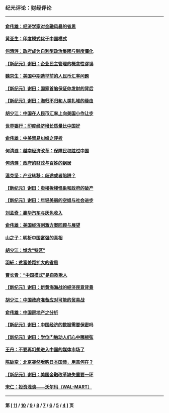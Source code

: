 ### 纪元评论：财经评论
---
#### [俞伟雄：经济学家对金融风暴的省思](../../pages/nsc1026/n3037301.md) 
#### [黄亚生：印度模式优于中国模式](../../pages/nsc1026/n3038034.md) 
#### [何清涟：政府成为自利型政治集团与制度僵化](../../pages/nsc1026/n3037671.md) 
#### [【新纪元】谢田：企业民主管理的概念性谬误](../../pages/nsc1026/n3036579.md) 
#### [魏京生：美国中期选举前的人民币汇率问题](../../pages/nsc1026/n3035547.md) 
#### [【新纪元】谢田：国家首脑保证你发财的背后](../../pages/nsc1026/n3029423.md) 
#### [【新纪元】谢田：海归不归和人类扎堆的缘由](../../pages/nsc1026/n3029081.md) 
#### [胡少江：中国在人民币汇率上向美国小作让步](../../pages/nsc1026/n3028631.md) 
#### [世界银行：印度经济增长质量比中国好](../../pages/nsc1026/n3027565.md) 
#### [俞伟雄：中美贸易纠纷之评析](../../pages/nsc1026/n3023582.md) 
#### [何清涟：越南经济改革：保障民权胜过中国](../../pages/nsc1026/n3023292.md) 
#### [何清涟：政府的财政与百姓的蜗居](../../pages/nsc1026/n3021870.md) 
#### [温克坚：产业转移：歧途或者陷阱？](../../pages/nsc1026/n3019810.md) 
#### [【新纪元】谢田：卖楼拆楼怪象和政府的破产](../../pages/nsc1026/n3015967.md) 
#### [【新纪元】谢田：年轻美丽的空姐与社会进步](../../pages/nsc1026/n3013106.md) 
#### [刘孟奇：豪华汽车与灰色收入](../../pages/nsc1026/n3011814.md) 
#### [俞伟雄：美国经济刺激方案回顾与展望](../../pages/nsc1026/n3009975.md) 
#### [山之子：明析中国富强的真相](../../pages/nsc1026/n3009533.md) 
#### [胡少江：悼念“特区”](../../pages/nsc1026/n3008632.md) 
#### [羽轩：贫富差距扩大的省思](../../pages/nsc1026/n3005745.md) 
#### [曹长青：“中国模式”是自欺欺人](../../pages/nsc1026/n3005546.md) 
#### [【新纪元】谢田：新黄海海战的经济民意背景](../../pages/nsc1026/n3002182.md) 
#### [胡少江：中国政府准备应对可能的贸易战](../../pages/nsc1026/n3002008.md) 
#### [俞伟雄：中国房地产之分析](../../pages/nsc1026/n2999783.md) 
#### [【新纪元】谢田：中国经济的数据需要保密吗](../../pages/nsc1026/n2995376.md) 
#### [【新纪元】谢田：学位门触动人们心中哪根弦](../../pages/nsc1026/n2995187.md) 
#### [王丹：不要再幻想进入中国的媒体市场了](../../pages/nsc1026/n2995165.md) 
#### [陈破空：北京突然增购日本国债，用意何在？](../../pages/nsc1026/n2991957.md) 
#### [【新纪元】谢田：美国金融改革缺失重要一环](../../pages/nsc1026/n2985638.md) 
#### [宋仁：投资浅谈——沃尔玛（WAL-MART）](../../pages/nsc1026/n2990124.md) 

---
#### 第 [ [11](./11.md) / [10](./10.md) / [9](./9.md) / [8](./8.md) / [7](./7.md) / [6](./6.md) / [5](./5.md) / [4](./4.md) ] 页
